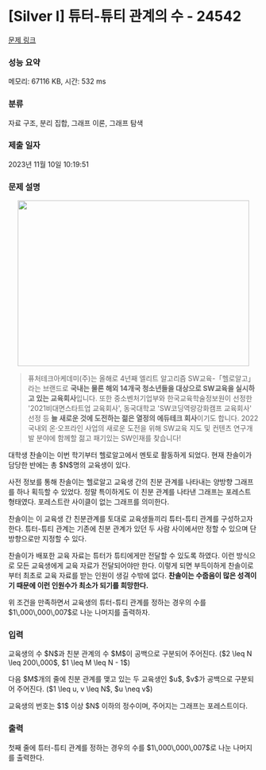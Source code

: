 # [Silver I] 튜터-튜티 관계의 수 - 24542 

[문제 링크](https://www.acmicpc.net/problem/24542) 

### 성능 요약

메모리: 67116 KB, 시간: 532 ms

### 분류

자료 구조, 분리 집합, 그래프 이론, 그래프 탐색

### 제출 일자

2023년 11월 10일 10:19:51

### 문제 설명

<p style="text-align: center;"><img alt="" src="https://upload.acmicpc.net/2c675aad-c509-433a-b0bc-d7f111d30c6d/-/preview/" style="height: 333px; width: 466px;"></p>

<blockquote>
<p>퓨처테크아케데미(주)는 올해로 4년째 엘리트 알고리즘 SW교육-「헬로알고」라는 브랜드로 <strong>국내는 물론 해외 14개국 청소년들을 대상으로 SW교육을 실시하고 있는 교육회사</strong>입니다. 또한 중소벤처기업부와 한국교육학술정보원이 선정한 '2021비대면스타트업 교육회사', 동국대학교 'SW코딩역량강화캠프 교육회사' 선정 등 <strong>늘 새로운 것에 도전하는 젊은 열정의 에듀테크 회사</strong>이기도 합니다. 2022 국내외 온·오프라인 사업의 새로운 도전을 위해 SW교육 지도 및 컨텐츠 연구개발 분야에 함께할 젊고 패기있는 SW인재를 찾습니다!</p>
</blockquote>

<p>대학생 찬솔이는 이번 학기부터 헬로알고에서 멘토로 활동하게 되었다. 현재 찬솔이가 담당한 반에는 총 $N$명의 교육생이 있다.</p>

<p>사전 정보를 통해 찬솔이는 헬로알고 교육생 간의 친분 관계를 나타내는 양방향 그래프를 하나 획득할 수 있었다. 정말 특이하게도 이 친분 관계를 나타낸 그래프는 포레스트 형태였다. 포레스트란 사이클이 없는 그래프를 의미한다.</p>

<p>찬솔이는 이 교육생 간 친분관계를 토대로 교육생들끼리 튜터-튜티 관계를 구성하고자 한다. 튜터-튜티 관계는 기존에 친분 관계가 있던 두 사람 사이에서만 정할 수 있으며 단방향으로만 지정할 수 있다.</p>

<p>찬솔이가 배포한 교육 자료는 튜터가 튜티에게만 전달할 수 있도록 하였다. 이런 방식으로 모든 교육생에게 교육 자료가 전달되어야만 한다. 이렇게 되면 부득이하게 찬솔이로부터 최초로 교육 자료를 받는 인원이 생길 수밖에 없다. <strong>찬솔이는 수줍음이 많은 성격이기 때문에 이런 인원수가 최소가 되기를 희망한다.</strong></p>

<p>위 조건을 만족하면서 교육생의 튜터-튜티 관계를 정하는 경우의 수를 $1\,000\,000\,007$로 나눈 나머지를 출력하자.</p>

### 입력 

 <p>교육생의 수 $N$과 친분 관계의 수 $M$이 공백으로 구분되어 주어진다. ($2 \leq N \leq 200\,000$, $1 \leq M \leq N - 1$)</p>

<p>다음 $M$개의 줄에 친분 관계를 맺고 있는 두 교육생인 $u$, $v$가 공백으로 구분되어 주어진다. ($1 \leq u, v \leq N$, $u \neq v$)</p>

<p>교육생의 번호는 $1$ 이상 $N$ 이하의 정수이며, 주어지는 그래프는 포레스트이다.</p>

### 출력 

 <p>첫째 줄에 튜터-튜티 관계를 정하는 경우의 수를 $1\,000\,000\,007$로 나눈 나머지를 출력한다.</p>

